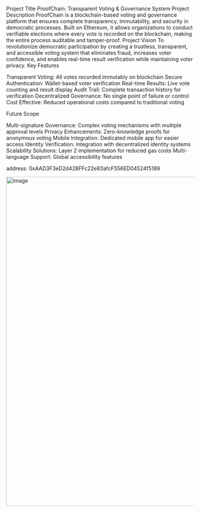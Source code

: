 Project Title
ProofChain: Transparent Voting & Governance System
Project Description
ProofChain is a blockchain-based voting and governance platform that ensures complete transparency, immutability, and security in democratic processes. Built on Ethereum, it allows organizations to conduct verifiable elections where every vote is recorded on the blockchain, making the entire process auditable and tamper-proof.
Project Vision
To revolutionize democratic participation by creating a trustless, transparent, and accessible voting system that eliminates fraud, increases voter confidence, and enables real-time result verification while maintaining voter privacy.
Key Features

Transparent Voting: All votes recorded immutably on blockchain
Secure Authentication: Wallet-based voter verification
Real-time Results: Live vote counting and result display
Audit Trail: Complete transaction history for verification
Decentralized Governance: No single point of failure or control
Cost Effective: Reduced operational costs compared to traditional voting

Future Scope

Multi-signature Governance: Complex voting mechanisms with multiple approval levels
Privacy Enhancements: Zero-knowledge proofs for anonymous voting
Mobile Integration: Dedicated mobile app for easier access
Identity Verification: Integration with decentralized identity systems
Scalability Solutions: Layer 2 implementation for reduced gas costs
Multi-language Support: Global accessibility features

address: 0xAAD3F3eD2d428FFc22e83afcF556ED04524f5189

<img width="1763" height="886" alt="image" src="https://github.com/user-attachments/assets/5b61d36a-2a7e-4ba7-a362-c964b8327a98" />
